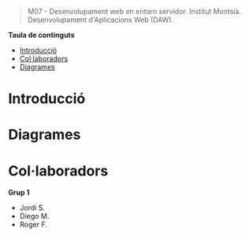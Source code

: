 > M07 - Desenvolupament web en entorn servidor. Institut Montsià.
> Desenvolupament d'Aplicacions Web (DAW).

**Taula de continguts**
- [Introducció](#introduccio)
- [Col·laboradors](#collaboradors)
- [Diagrames](#diagrames)

# Introducció

# Diagrames

# Col·laboradors
**Grup 1**
- Jordi S.
- Diego M.
- Roger F.
